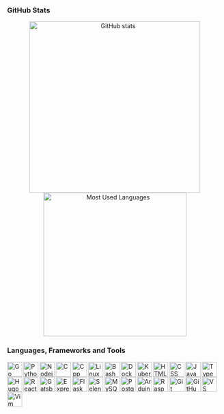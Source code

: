 ### GitHub Stats

<p align="center">
    <a href="#"><img align="center" width="400" src="https://github-readme-stats.vercel.app/api?username=thanoskoutr&count_private=true&show_icons=true&hide_border=true&theme=github_dark" alt="GitHub stats"/></a>
    <a href="#"><img align="center" width="335" src="https://github-readme-stats.vercel.app/api/top-langs/?username=thanoskoutr&hide=html,css,haskell,standard%20ml,smarty,php,batchfile,assembly&langs_count=6&layout=compact&hide_border=true&theme=github_dark" alt="Most Used Languages" /></a>
</p>

### Languages, Frameworks and Tools

<img alt="Go" align="left" width="35px" src="https://cdn.jsdelivr.net/gh/devicons/devicon/icons/go/go-original-wordmark.svg"/>
<img alt="Python" align="left" width="35px" src="https://cdn.jsdelivr.net/gh/devicons/devicon/icons/python/python-original.svg" />
<img alt="Nodejs" align="left" width="35px" src="https://cdn.jsdelivr.net/gh/devicons/devicon/icons/nodejs/nodejs-original.svg"/>
<img alt="C" align="left" width="35px" src="https://cdn.jsdelivr.net/gh/devicons/devicon/icons/c/c-original.svg"/>
<img alt="Cpp" align="left" width="35px" src="https://cdn.jsdelivr.net/gh/devicons/devicon/icons/cplusplus/cplusplus-original.svg"/>
<img alt="Linux" align="left" width="35px" src="https://cdn.jsdelivr.net/gh/devicons/devicon/icons/linux/linux-original.svg"/>
<img alt="Bash" align="left" width="35px" src="https://cdn.jsdelivr.net/gh/devicons/devicon/icons/bash/bash-original.svg"/>
<img alt="Docker" align="left" width="35px" src="https://cdn.jsdelivr.net/gh/devicons/devicon/icons/docker/docker-original.svg"/>
<img alt="Kubernetes" align="left" width="35px" src="https://cdn.jsdelivr.net/gh/devicons/devicon/icons/kubernetes/kubernetes-plain.svg"/>
<img alt="HTML" align="left" width="35px" src="https://cdn.jsdelivr.net/gh/devicons/devicon/icons/html5/html5-original.svg"/>
<img alt="CSS" align="left" width="35px" src="https://cdn.jsdelivr.net/gh/devicons/devicon/icons/css3/css3-original.svg"/>
<img alt="JavaScript" align="left" width="35px" src="https://cdn.jsdelivr.net/gh/devicons/devicon/icons/javascript/javascript-original.svg"/>
<img alt="TypeScript" align="left" width="35px" src="https://cdn.jsdelivr.net/gh/devicons/devicon/icons/typescript/typescript-original.svg"/>
<img alt="Hugo" align="left" width="35px" src="https://cdn.jsdelivr.net/gh/devicons/devicon/icons/hugo/hugo-original.svg"/>
<img alt="React" align="left" width="35px" src="https://cdn.jsdelivr.net/gh/devicons/devicon/icons/react/react-original.svg"/>
<img alt="Gatsby" align="left" width="35px" src="https://cdn.jsdelivr.net/gh/devicons/devicon/icons/gatsby/gatsby-plain.svg"/>
<img alt="Express" align="left" width="35px" src="https://cdn.jsdelivr.net/gh/devicons/devicon/icons/express/express-original.svg"/>
<img alt="Flask" align="left" width="35px" src="https://cdn.jsdelivr.net/gh/devicons/devicon/icons/flask/flask-original.svg"/>
<img alt="Selenium" align="left" width="35px" src="https://cdn.jsdelivr.net/gh/devicons/devicon/icons/selenium/selenium-original.svg"/>
<img alt="MySQL" align="left" width="35px" src="https://cdn.jsdelivr.net/gh/devicons/devicon/icons/mysql/mysql-original.svg"/>
<img alt="PostgreSQL" align="left" width="35px" src="https://cdn.jsdelivr.net/gh/devicons/devicon/icons/postgresql/postgresql-original.svg"/>
<img alt="Arduino" align="left" width="35px" src="https://cdn.jsdelivr.net/gh/devicons/devicon/icons/arduino/arduino-original.svg"/>
<img alt="Raspberry Pi" align="left" width="35px" src="https://cdn.jsdelivr.net/gh/devicons/devicon/icons/raspberrypi/raspberrypi-original.svg"/>
<img alt="Git" align="left" width="35px" src="https://cdn.jsdelivr.net/gh/devicons/devicon/icons/git/git-original.svg"/>
<img alt="GitHub" align="left" width="35px" src="https://cdn.jsdelivr.net/gh/devicons/devicon/icons/github/github-original.svg"/>
<img alt="VS Code" align="left" width="35px" src="https://cdn.jsdelivr.net/gh/devicons/devicon/icons/vscode/vscode-original.svg"/>
<img alt="Vim" align="left" width="35px" src="https://cdn.jsdelivr.net/gh/devicons/devicon/icons/vim/vim-original.svg"/>
<!-- <img alt="LaTeX" align="left" width="35px" src="https://cdn.jsdelivr.net/gh/devicons/devicon/icons/latex/latex-original.svg"/>
<img alt="Markdown" align="left" width="35px" src="https://cdn.jsdelivr.net/gh/devicons/devicon/icons/markdown/markdown-original.svg"/> -->
